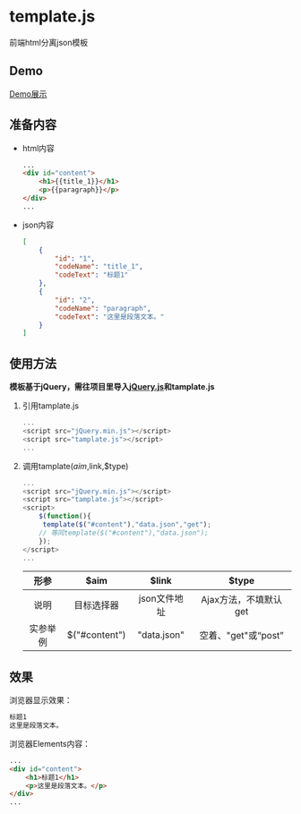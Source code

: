 # template.js

前端html分离json模板

## Demo

[Demo展示](https://ssyatelandisi.github.io/template/demo/index.html)

## 准备内容

- html内容

  ```html
  ...
  <div id="content">
      <h1>{{title_1}}</h1>
      <p>{{paragraph}}</p>
  </div>
  ...
  ```

- json内容

  ```json
  [
      {
          "id": "1",
          "codeName": "title_1",
          "codeText": "标题1"
      },
      {
          "id": "2",
          "codeName": "paragraph",
          "codeText": "这里是段落文本。"
      }
  ]
  ```

## 使用方法

  **模板基于jQuery，需往项目里导入[jQuery.js](https://jquery.com/download/)和tamplate.js**

1. 引用tamplate.js

   ```javascript
   ...
   <script src="jQuery.min.js"></script>
   <script src="tamplate.js"></script>
   ...
   ```


2. 调用tamplate($aim,$link,$type)

   ```js
   ...
   <script src="jQuery.min.js"></script>
   <script src="tamplate.js"></script>
   <script>
       $(function(){
       	template($("#content"),"data.json","get");
       // 等同template($("#content"),"data.json");
       });
   </script>
   ...
   ```

   |   形参   |     $aim      |    $link     |         $type         |
   | :------: | :-----------: | :----------: | :-------------------: |
   |   说明   |  目标选择器   | json文件地址 | Ajax方法，不填默认get |
   | 实参举例 | $("#content") | "data.json"  |  空着、"get"或“post”  |

## 效果

浏览器显示效果：

```html
标题1
这里是段落文本。
```
浏览器Elements内容：

```html
...
<div id="content">
    <h1>标题1</h1>
    <p>这里是段落文本。</p>
</div>
...
```